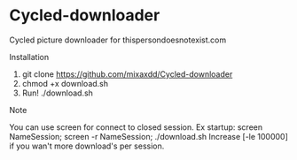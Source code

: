 # Cycled-downloader
Cycled picture downloader for thispersondoesnotexist.com

Installation

1. git clone https://github.com/mixaxdd/Cycled-downloader
2. chmod +x download.sh
3. Run! ./download.sh

Note

You can use screen for connect to closed session.
Ex startup: screen NameSession; screen -r NameSession; ./download.sh
Increase [-le 100000] if you wan't more download's per session.
